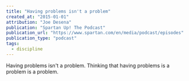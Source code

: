 ```yaml
---
title: "Having problems isn't a problem"
created_at: "2015-01-01"
attribution: "Joe Desena"
publication: "Spartan Up! The Podcast"
publication_url: "https://www.spartan.com/en/media/podcast/episodes"
publication_type: "podcast"
tags:
  - discipline
---
```


Having problems isn't a problem. Thinking that having problems is a problem is a problem.
